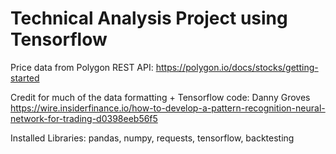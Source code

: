# Technical Analysis Project using Tensorflow

Price data from Polygon REST API: https://polygon.io/docs/stocks/getting-started 

Credit for much of the data formatting + Tensorflow code: Danny Groves https://wire.insiderfinance.io/how-to-develop-a-pattern-recognition-neural-network-for-trading-d0398eeb56f5

Installed Libraries: pandas, numpy, requests, tensorflow, backtesting
